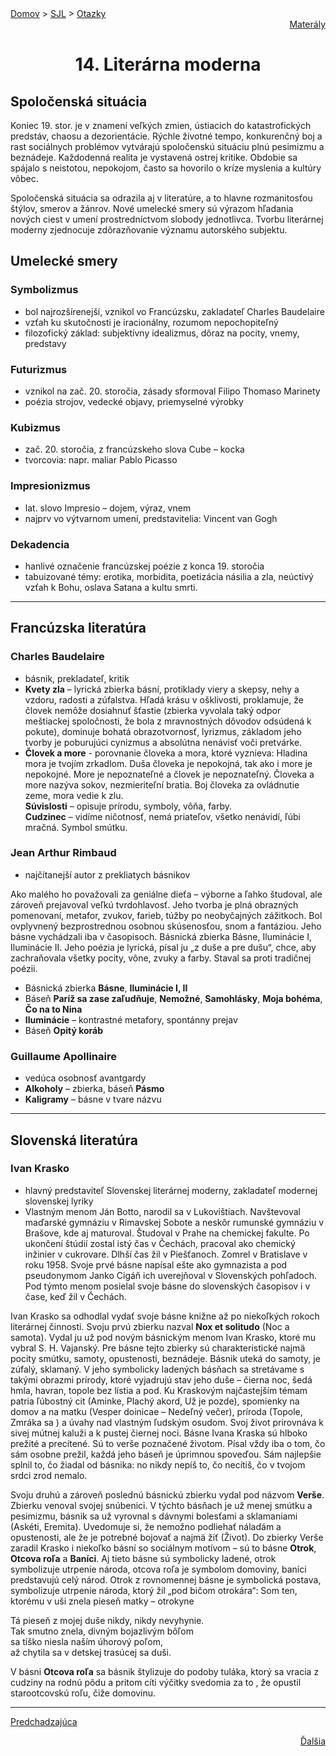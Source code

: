 <div align="center">
    <div align="left">
        <a href="/README.md">Domov</a>
        >
        <a href="../SLOVENCINA.md">SJL</a>
        >
        <a href="../ustne-otazky.md">Otazky</a>
    </div>
    <div align="right">
        <a href="https://drive.google.com/drive/folders/">Materály</a>
    </div>

# 14. Literárna moderna
</div>

## Spoločenská situácia

Koniec 19. stor. je v znamení veľkých zmien, ústiacich do katastrofických predstáv, chaosu a dezorientácie. Rýchle životné tempo, konkurenčný boj a rast sociálnych problémov vytvárajú spoločenskú situáciu plnú pesimizmu a beznádeje. Každodenná realita je vystavená ostrej kritike. Obdobie sa spájalo s neistotou, nepokojom, často sa hovorilo o kríze myslenia a kultúry vôbec.

Spoločenská situácia sa odrazila aj v literatúre, a to hlavne rozmanitosťou štýlov, smerov a žánrov. Nové umelecké smery sú výrazom hľadania nových ciest v umení prostredníctvom slobody jednotlivca. Tvorbu literárnej moderny zjednocuje zdôrazňovanie významu autorského subjektu.
## Umelecké smery

### Symbolizmus

- bol najrozšírenejší, vznikol vo Francúzsku, zakladateľ Charles Baudelaire
- vzťah ku skutočnosti je iracionálny, rozumom nepochopiteľný
- filozofický základ: subjektívny idealizmus, dôraz na pocity, vnemy, predstavy

### Futurizmus

- vznikol na zač. 20. storočia, zásady sformoval Filipo Thomaso Marinety
- poézia strojov, vedecké objavy, priemyselné výrobky

### Kubizmus

- zač. 20. storočia, z francúzskeho slova Cube – kocka
- tvorcovia: napr. maliar Pablo Picasso

### Impresionizmus

- lat. slovo Impresio – dojem, výraz, vnem
- najprv vo výtvarnom umení, predstavitelia: Vincent van Gogh

### Dekadencia

- hanlivé označenie francúzskej poézie z konca 19. storočia
- tabuizované témy: erotika, morbidita, poetizácia násilia a zla, neúctivý vzťah k Bohu, oslava Satana a kultu smrti.

---

## Francúzska literatúra

### Charles Baudelaire

- básnik, prekladateľ, kritik
- **Kvety zla** – lyrická zbierka básní, protiklady viery a skepsy, nehy a vzdoru, radosti a zúfalstva. Hľadá krásu v ošklivosti, proklamuje, že človek nemôže dosiahnuť šťastie (zbierka vyvolala taký odpor meštiackej spoločnosti, že bola z mravnostných dôvodov odsúdená k pokute), dominuje bohatá obrazotvornosť, lyrizmus, základom jeho tvorby je poburujúci cynizmus a absolútna nenávisť voči pretvárke.  
- **Človek a more** - porovnanie človeka a mora, ktoré vyznieva: Hladina mora je tvojím zrkadlom. Duša človeka je nepokojná, tak ako i more je nepokojné. More je nepoznateľné a človek je nepoznateľný. Človeka a more nazýva sokov, nezmieriteľní bratia. Boj človeka za ovládnutie zeme, mora vedie k zlu.  
**Súvislosti** – opisuje prírodu, symboly, vôňa, farby.  
**Cudzinec** – vidíme ničotnosť, nemá priateľov, všetko nenávidí, ľúbi mračná. Symbol smútku.

### Jean Arthur Rimbaud

- najčítanejší autor z prekliatych básnikov

Ako malého ho považovali za geniálne dieťa – výborne a ľahko študoval, ale zároveň prejavoval veľkú tvrdohlavosť. Jeho tvorba je plná obrazných pomenovaní, metafor, zvukov, farieb, túžby po neobyčajných zážitkoch. Bol ovplyvnený bezprostrednou osobnou skúsenosťou, snom a fantáziou. Jeho básne vychádzali iba v časopisoch.
Básnická zbierka Básne, Iluminácie I, Iluminácie II. Jeho poézia je lyrická, písal ju „z duše a pre dušu“, chce, aby zachraňovala všetky pocity, vône, zvuky a farby. Staval sa proti tradičnej poézii.

- Básnická zbierka **Básne**, **Iluminácie I, II**
- Báseň **Paríž sa zase zaľudňuje**, **Nemožné**, **Samohlásky**, **Moja bohéma**, **Čo na to Nina**
- **Iluminácie** – kontrastné metafory, spontánny prejav
- Báseň **Opitý koráb**

### Guillaume Apollinaire

- vedúca osobnosť avantgardy
- **Alkoholy** – zbierka, báseň **Pásmo**
- **Kaligramy** – básne v tvare názvu

---

## Slovenská literatúra

### Ivan Krasko

- hlavný predstaviteľ Slovenskej literárnej moderny, zakladateľ modernej slovenskej lyriky
- Vlastným menom Ján Botto, narodil sa v Lukovištiach. Navštevoval maďarské gymnáziu v Rimavskej Sobote a neskôr rumunské gymnáziu v Brašove, kde aj maturoval. Študoval v Prahe na chemickej fakulte. Po ukončení štúdií zostal istý čas v Čechách, pracoval ako chemický inžinier v cukrovare. Dlhší čas žil v Piešťanoch. Zomrel v Bratislave v roku 1958.
Svoje prvé básne napísal ešte ako gymnazista a pod pseudonymom Janko Cigáň ich uverejňoval v Slovenských pohľadoch. Pod týmto menom posielal svoje básne do slovenských časopisov i v čase, keď žil v Čechách. 

Ivan Krasko sa odhodlal vydať svoje básne knižne až po niekoľkých rokoch literárnej činnosti. Svoju prvú zbierku nazval **Nox et solitudo** (Noc a samota). Vydal ju už pod novým básnickým menom Ivan Krasko, ktoré mu vybral S. H. Vajanský. Pre básne tejto zbierky sú charakteristické najmä pocity smútku, samoty, opustenosti, beznádeje. Básnik uteká do samoty, je zúfalý, sklamaný. V jeho symbolicky ladených básňach sa stretávame s takými obrazmi prírody, ktoré vyjadrujú stav jeho duše – čierna noc, šedá hmla, havran, topole bez lístia a pod. Ku Kraskovým najčastejším témam patria ľúbostný cit (Aminke, Plachý akord, Už je pozde), spomienky na domov a na matku (Vesper doinicae – Nedeľný večer), príroda (Topole, Zmráka sa ) a úvahy nad vlastným ľudským osudom. Svoj život prirovnáva k sivej mútnej kaluži a k pustej čiernej noci. Básne Ivana Kraska sú hlboko prežité a precítené. Sú to verše poznačené životom. Písal vždy iba o tom, čo sám osobne prežil, každá jeho báseň je úprimnou spoveďou. Sám najlepšie splnil to, čo žiadal od básnika: no nikdy nepíš to, čo necítiš, čo v tvojom srdci zrod nemalo.

Svoju druhú a zároveň poslednú básnickú zbierku vydal pod názvom **Verše**. Zbierku venoval svojej snúbenici. V týchto básňach je už menej smútku a pesimizmu, básnik sa už vyrovnal s dávnymi bolesťami a sklamaniami (Askéti, Eremita). Uvedomuje si, že nemožno podliehať náladám a opustenosti, ale že je potrebné bojovať a najmä žiť (Život).
Do zbierky Verše zaradil Krasko i niekoľko básní so sociálnym motívom – sú to básne **Otrok**, **Otcova roľa** a **Baníci**. Aj tieto básne sú symbolicky ladené, otrok symbolizuje utrpenie národa, otcova roľa je symbolom domoviny, baníci predstavujú celý národ. Otrok z rovnomennej básne je symbolická postava, symbolizuje utrpenie národa, ktorý žil „pod bičom otrokára“: Som ten, ktorému v uši znela pieseň matky – otrokyne

Tá pieseň z mojej duše nikdy, nikdy nevyhynie.  
Tak smutno znela, divným bojazlivým bôľom  
sa tíško niesla naším úhorový poľom,  
až chytila sa v detskej trasúcej sa duši.

V básni **Otcova roľa** sa básnik štylizuje do podoby tuláka, ktorý sa vracia z cudziny na rodnú pôdu a pritom cíti výčitky svedomia za to , že opustil starootcovskú roľu, čiže domovinu.

---
<div align="left">

[Predchadzajúca](13.md)
</div>
<div align="right">

[Ďalšia](15.md)
</div>